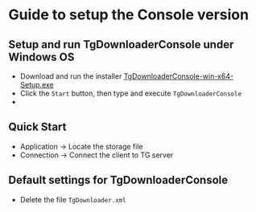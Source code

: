 # Guide to setup the Console version

## Setup and run TgDownloaderConsole under Windows OS
- Download and run the installer [TgDownloaderConsole-win-x64-Setup.exe](https://github.com/DamianMorozov/OpenTgResearcher/releases)
- Click the `Start` button, then type and execute `TgDownloaderConsole`
- 
## Quick Start
- Application -> Locate the storage file
- Connection -> Connect the client to TG server

## Default settings for TgDownloaderConsole
- Delete the file `TgDownloader.xml`
